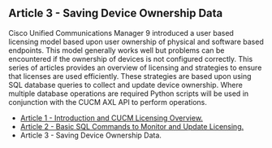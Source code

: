 ## Article 3 - Saving Device Ownership Data

Cisco Unified Communications Manager 9 introduced a user based licensing model based upon user ownership of physical and software based endpoints. This model generally works well but problems can be encountered if the ownership of devices is not configured correctly. This series of articles provides an overview of licensing and strategies to ensure that licenses are used efficiently.
These strategies are based upon using SQL database queries to collect and update device ownership. Where multiple database operations are required Python scripts will be used in conjunction with the CUCM AXL API to perform operations.

- [Article 1 - Introduction and CUCM Licensing Overview.](https://jamesha100.github.io/cucm-license-management/page1)
- [Article 2 - Basic SQL Commands to Monitor and Update Licensing.](https://jamesha100.github.io/cucm-license-management/page2)
- Article 3 - Saving Device Ownership Data.
